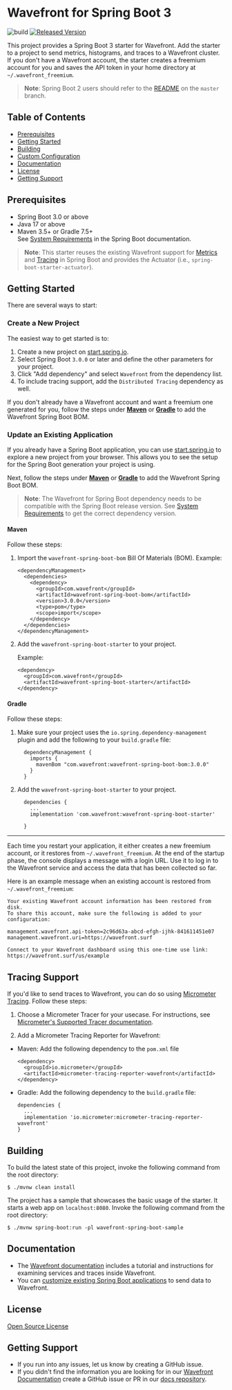 # Wavefront for Spring Boot 3

![build](https://github.com/wavefrontHQ/wavefront-spring-boot/actions/workflows/maven.yml/badge.svg) [![Released Version][maven-img]][maven]

This project provides a Spring Boot 3 starter for Wavefront. Add the starter to a project to send metrics, histograms, and traces to a Wavefront cluster. If you don't have a Wavefront account, the starter creates a freemium account for you and saves the API token in your home directory at `~/.wavefront_freemium`.

> **Note**: Spring Boot 2 users should refer to the [README](https://github.com/wavefrontHQ/wavefront-spring-boot/) on the `master` branch.

## Table of Contents

* [Prerequisites](#prerequisites)
* [Getting Started](#getting-started)
* [Building](#building)
* [Custom Configuration](#custom-configuration)
* [Documentation](#documentation)
* [License](#license)
* [Getting Support](#getting-support)

## Prerequisites

* Spring Boot 3.0 or above
* Java 17 or above
* Maven 3.5+ or Gradle 7.5+\
  See [System Requirements](https://docs.spring.io/spring-boot/docs/3.0.x/reference/html/getting-started.html#getting-started.system-requirements) in the Spring Boot documentation.

> **Note**: This starter reuses the existing Wavefront support for [Metrics](https://docs.spring.io/spring-boot/docs/3.0.x/reference/html/actuator.html#actuator.metrics.export.wavefront) and [Tracing](https://docs.spring.io/spring-boot/docs/3.0.x/reference/html/actuator.html#actuator.micrometer-tracing)
in Spring Boot and provides the Actuator (i.e., `spring-boot-starter-actuator`).

## Getting Started

There are several ways to start:

### Create a New Project

The easiest way to get started is to:
1. Create a new project on [start.spring.io](https://start.spring.io).
1. Select Spring Boot `3.0.0` or later and define the other parameters for your project.
1. Click "Add dependency" and select `Wavefront` from the dependency list. 
1. To include tracing support, add the `Distributed Tracing` dependency as well.

If you don't already have a Wavefront account and want a freemium one generated for you, follow the steps under [**Maven**](#maven-install) or [**Gradle**](#gradle-install) to add the Wavefront Spring Boot BOM.

### Update an Existing Application

If you already have a Spring Boot application, you can use [start.spring.io](https://start.spring.io) to explore a new project from your browser.
This allows you to see the setup for the Spring Boot generation your project is using.

Next, follow the steps under [**Maven**](#maven-install) or [**Gradle**](#gradle-install) to add the Wavefront Spring Boot BOM.

> **Note**: The Wavefront for Spring Boot dependency needs to be compatible with the Spring Boot release version. See [System Requirements](https://docs.wavefront.com/wavefront_springboot3.html#versionCompatibility) to get the correct dependency version.

#### Maven <a name="maven-install"></a>

Follow these steps:

1. Import the `wavefront-spring-boot-bom` Bill Of Materials (BOM).
    Example:
      ```
      <dependencyManagement>
        <dependencies>
          <dependency>
            <groupId>com.wavefront</groupId>
            <artifactId>wavefront-spring-boot-bom</artifactId>
            <version>3.0.0</version>
            <type>pom</type>
            <scope>import</scope>
          </dependency>
        </dependencies>
      </dependencyManagement>
      ```

1. Add the `wavefront-spring-boot-starter` to your project.

    Example:
      ```
      <dependency>
        <groupId>com.wavefront</groupId>
        <artifactId>wavefront-spring-boot-starter</artifactId>
      </dependency>
      ```

#### Gradle <a name="gradle-install"></a>

Follow these steps:

1. Make sure your project uses the `io.spring.dependency-management` plugin and add the following to your `build.gradle` file:

    ```
      dependencyManagement {
        imports {
          mavenBom "com.wavefront:wavefront-spring-boot-bom:3.0.0"
        }
      }
    ```

1. Add the `wavefront-spring-boot-starter` to your project.

    ```
      dependencies {
        ...
        implementation 'com.wavefront:wavefront-spring-boot-starter'

      }
    ```

---
Each time you restart your application, it either creates a new freemium account, or it restores from `~/.wavefront_freemium`.
At the end of the startup phase, the console displays a message with a login URL.
Use it to log in to the Wavefront service and access the data that has been collected so far.

Here is an example message when an existing account is restored from `~/.wavefront_freemium`:

```text
Your existing Wavefront account information has been restored from disk.
To share this account, make sure the following is added to your configuration:

management.wavefront.api-token=2c96d63a-abcd-efgh-ijhk-841611451e07
management.wavefront.uri=https://wavefront.surf

Connect to your Wavefront dashboard using this one-time use link:
https://wavefront.surf/us/example
```

## Tracing Support

If you'd like to send traces to Wavefront, you can do so using [Micrometer Tracing](https://micrometer.io/docs/tracing). Follow these steps:

1. Choose a Micrometer Tracer for your usecase. For instructions, see [Micrometer's Supported Tracer documentation](https://micrometer.io/docs/tracing#_supported_tracers).

1. Add a Micrometer Tracing Reporter for Wavefront:

  - Maven: Add the following dependency to the `pom.xml` file

    ```
    <dependency>
      <groupId>io.micrometer</groupId>
      <artifactId>micrometer-tracing-reporter-wavefront</artifactId>
    </dependency>
    ```

  - Gradle: Add the following dependency to the `build.gradle` file:

    ```
    dependencies {
      ...
      implementation 'io.micrometer:micrometer-tracing-reporter-wavefront'
    }
    ```

## Building
To build the latest state of this project, invoke the following command from the root directory:

```shell script
$ ./mvnw clean install
```

The project has a sample that showcases the basic usage of the starter.
It starts a web app on `localhost:8080`.
Invoke the following command from the root directory:

```shell script
$ ./mvnw spring-boot:run -pl wavefront-spring-boot-sample
```

## Documentation

* The [Wavefront documentation](https://docs.wavefront.com/wavefront_springboot3.html) includes a tutorial and instructions for examining services and traces inside Wavefront.
* You can [customize existing Spring Boot applications](https://docs.wavefront.com/wavefront_springboot3.html#custom-configurations) to send data to Wavefront.

## License

[Open Source License](open_source_licenses.txt)

## Getting Support

* If you run into any issues, let us know by creating a GitHub issue.
* If you didn't find the information you are looking for in our [Wavefront Documentation](https://docs.wavefront.com/) create a GitHub issue or PR in our [docs repository](https://github.com/wavefrontHQ/docs).

[maven-img]: https://img.shields.io/maven-central/v/com.wavefront/wavefront-spring-boot.svg?maxAge=604800
[maven]: https://search.maven.org/search?q=wavefront-spring-boot
